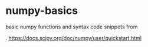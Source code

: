 # numpy-basics
basic numpy functions and syntax
code snippets from

.
https://docs.scipy.org/doc/numpy/user/quickstart.html
